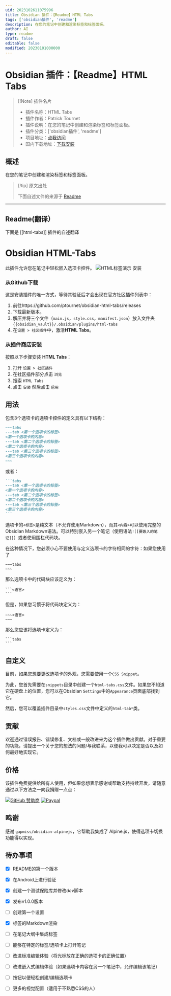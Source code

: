 ```yaml
---
uid: 2023102611075996
title: Obsidian 插件：【Readme】HTML Tabs
tags: ['obsidian插件', 'readme']
description: 在您的笔记中创建和渲染标签和标签面板。
author: AI
type: readme
draft: false
editable: false
modified: 20230101000000
---
```


# Obsidian 插件：【Readme】HTML Tabs

> [!Note] 插件名片
> - 插件名称：HTML Tabs
> - 插件作者：Patrick Tournet
> - 插件说明：在您的笔记中创建和渲染标签和标签面板。
> - 插件分类：['obsidian插件', 'readme']
> - 项目地址：[点我访问](https://github.com/ptournet/obsidian-html-tabs)
> - 国内下载地址：[下载安装](https://pkmer.cn/products/plugin/pluginMarket/?html-tabs)

## 概述

在您的笔记中创建和渲染标签和标签面板。



> [!tip] 原文出处
> 
>下面自述文件的来源于 [Readme](https://ghproxy.net/https://raw.githubusercontent.com/ptournet/obsidian-html-tabs/master/README.md)
> 

---

## Readme(翻译）

下面是 [[html-tabs]] 插件的自述翻译


# Obsidian HTML-Tabs

此插件允许您在笔记中轻松嵌入选项卡控件。
![HTML标签演示](docs/images/HTML%20标签演示.gif)
安装
### 从Github下载

这是安装插件的唯一方式，等待其验证后才会出现在官方社区插件列表中：
1. 前往https://github.com/ptournet/obsidian-html-tabs/releases
2. 下载最新版本。
3. 解压并将三个文件（`main.js`，`style.css`，`manifest.json`）放入文件夹`{{obsidian_vault}}/.obsidian/plugins/html-tabs`
4. 在`设置 > 社区插件`中，激活**HTML Tabs**。
### 从插件商店安装

按照以下步骤安装 **HTML Tabs**：
1. 打开 `设置 > 社区插件`
2. 在社区插件部分点击 `浏览`
3. 搜索 `HTML Tabs`
4. 点击 `安装` 然后点击 `启用`
## 用法

包含3个选项卡的选项卡控件的定义具有以下结构：
```markdown
~~~tabs
---tab <第一个选项卡的标签>
<第一个选项卡的内容>
---tab <第二个选项卡的标签>
<第二个选项卡的内容>
---tab <第三个选项卡的标签>
<第三个选项卡的内容>
~~~
```
或者：
~~~markdown
```tabs
---tab <第一个选项卡的标签>
<第一个选项卡的内容>
---tab <第二个选项卡的标签>
<第二个选项卡的内容>
---tab <第三个选项卡的标签>
<第三个选项卡的内容>
```
~~~

选项卡的`<标签>`是纯文本（不允许使用Markdown），而其`<内容>`可以使用完整的Obsidian Markdown语法。可以特别嵌入另一个笔记（使用语法`![[要嵌入的笔记]]`）或者使用围栏代码块。

在这种情况下，您必须小心不要使用与定义选项卡的字符相同的字符：如果您使用了
```
~~~tabs
~~~
```
那么选项卡中的代码块应该定义为：
~~~
```<语言>
```
~~~
但是，如果您习惯于将代码块定义为：
```
~~~<语言>
~~~
```
那么您应该将选项卡定义为：
~~~
```tabs
```
~~~
## 自定义

目前，如果您想要更改选项卡的外观，您需要使用一个`CSS Snippet`。

为此，您首先需要在`snippets`目录中创建一个`html-tabs.css`文件。如果您不知道它在硬盘上的位置，您可以在Obsidian `Settings`中的`Appearance`页面底部找到它。

然后，您可以覆盖插件目录中`styles.css`文件中定义的`html-tab*`类。
## 贡献

欢迎通过错误报告、错误修复、文档或一般改进来为这个插件做出贡献。对于重要的功能，请提出一个关于您的想法的问题/与我联系，以便我可以决定是否以及如何最好地实现它。
## 价格

该插件免费提供给所有人使用，但如果您想表示感谢或帮助支持持续开发，请随意通过以下方法之一向我捐赠一点点：

[![GitHub 赞助商](https://img.shields.io/github/sponsors/ptournet?style=social)](https://github.com/sponsors/ptournet)
[![Paypal](https://img.shields.io/badge/paypal-ptournet-yellow?style=social&logo=paypal)](https://paypal.me/ptournet)
## 鸣谢
感谢 `gapmiss/obsidian-alpinejs`，它帮助我集成了 Alpine.js，使得选项卡切换功能得以实现。
## 待办事项
- [x] README的第一个版本
- [x] 在Android上进行验证
- [x] 创建一个测试保险库并修改*dev*脚本
- [x] 发布v1.0.0版本
- [ ] 创建第一个设置
- [x] 标签的Markdown渲染
- [ ] 在笔记大纲中集成标签
- [ ] 能够在特定的标签/选项卡上打开笔记
- [ ] 改进标准编辑体验（将光标放在正确的选项卡的正确位置）
- [ ] 改进嵌入式编辑体验（如果选项卡内容在另一个笔记中，允许编辑该笔记）
- [ ] 按钮以便轻松创建/编辑选项卡
- [ ] 更多的视觉配置（适用于不熟悉CSS的人）



